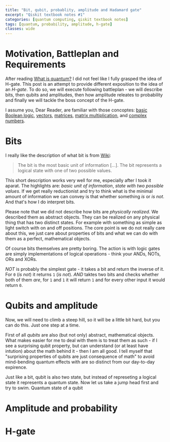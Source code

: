 ```yaml
---
title: "Bit, qubit, probablity, amplitude and Hadamard gate"
excerpt: "Qiskit textbook notes #1"
categories: [quantum computing, qiskit textbook notes]
tags: [quantum, probability, amplitude, h-gate]
classes: wide
---
```


# Motivation, Battleplan and Requirements

After reading [What is quantum?](https://learn.qiskit.org/course/introduction/what-is-quantum#what-4-0) I did not feel like I fully grasped the idea of H-gate. This post is an attempt to provide different exposition to the idea of an _H-gate_. To do so, we will execute following battleplan - we will describe bits, then qubits and amplitudes, then how amplitude releates to probability and finally we will tackle the boss concept of the H-gate. 

I assume you, Dear Reader, are familiar with those concoptes: [basic Boolean logic](https://en.wikipedia.org/wiki/Boolean_algebra#Basic_operations), [vectors](https://en.wikipedia.org/wiki/Vector_(mathematics_and_physics)), [matrices](https://en.wikipedia.org/wiki/Matrix_(mathematics)), [matrix multiplication](https://en.wikipedia.org/wiki/Matrix_multiplication), and [complex numbers](https://en.wikipedia.org/wiki/Complex_number).

# Bits

I really like the description of what bit is from [Wiki](https://en.wikipedia.org/wiki/Bit):
> The bit is the most basic unit of information [...]. The bit represents a logical state with one of two possible values.

This short description works very well for me, especially after I took it aparat. The highlights are: _basic unit of information_, _state with two possible values_. If we get really reductionist and try to think what is the minimal amount of information we can convey is that whether something _is_ or _is not_. And that's how I do interpret bits.

Please note that we did not describe how bits are _physically realized_. We described them as abstract objects. They can be realized on any physical thing that has two distinct states. For example with something as simple as light switch with on and off positions. The core point is we do not really care about this, we just care about properties of bits and what we can do with them as a perfect, mathematical objects.

Of course bits themselves are pretty boring. The action is with logic gates are simply implementations of logical operations - think your ANDs, NOTs, ORs and XORs.

_NOT_ is probably the simplest gate - it takes a bit and return the inverse of it. For `0` (_is not_) it returns `1` (_is not_). _AND_ taktes two bits and checks whether both of them _are_, for `1` and `1` it will return `1` and for every other input it would return `0`. 

# Qubits and amplitude

Now, we will need to climb a steep hill, so it will be a little bit hard, but you can do this. Just one step at a time.

First of all _qubits_ are also (but not only) abstract, mathematical objects. What makes easier for me to deal with them is to treat them as such - if I see a surprising qubit property, but can understand (or at least have intution) about the math behind it - then I am all good.  I tell myself that "surprising properties of qubits are just consequence of math" to avoid mind-bending quantum effects with are so distinct from our day-to-day expirence. 

Just like a bit, qubit is also two state, but instead of represeting a logical state it represents a quantum state. Now let us take a jump head first and try to swim. Quantum state of a qubit 


# Amplitude and probability

# H-gate



